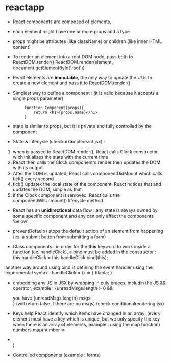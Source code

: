 # reactapp


 - React components are composed of elements,
 - each element might have one or more props and a type
 - props might be attributes (like className) or children (like inner HTML content)


 - To render an element into a root DOM node, pass both to ReactDOM.render()
 ReactDOM.render(element, document.getElementById('root'))

 - React elements are **immutable**, the only way to update the UI is to create a new element and pass it to ReactDOM.render()

 - Simplest way to define a component : (it is valid because it accepts a single props parameter)

            function Component(props){
                return <h1>{props.name}</h1>
            }
- state is similar to props, but it is private and fully controlled by the component

- State & Lifecycle (check examplereact.jsx) :
 1. when <Clock/> is passed to ReactDOM.render(), React calls Clock constructor wich initializes the state with the current time
 2. React then calls the Clock component's render then updates the DOM with its output
 3. After the DOM is updated, React calls componentDidMount which calls tick() every second
 4. tick() updatex the local state of the component, React notices that and updates the DOM, simple as that.
 5. if the Clock component is removed, React calls the componentWillUnmount() lifecycle method

 -  React has an **unidirectional** data flow : any state is always owned by some specific component and any can only affect the components 'below'
 
 - preventDefault() stops the default action of an element from happening (ex. a submit button from submitting a form)

 - Class components : in order for the **this** keyword to work inside a function (ex. handleClick), a bind must be added in the constructor :
 this.handleClick = this.handleClick.bind(this);

 another way around using bind is defining the event handler using the experimental syntax : 
        handleClick = () => { blabla; }

- embedding any JS in JSX by wrapping in culy braces, includin the JS && operator, example :
{unreadMsgs.length > 0 && <div>you have {unreadMsgs.length} msgs</div>}
(will return false if there are no msgs) 
(check conditionalrendering.jsx)

- Keys help React identify which items have changed in an array. (every element must have a key which is unique, but we only specify the key when there is an array of elements, example : using the map function)
numbers.map(number => <li key={number.toString()}></li>)

- Controlled components (example : forms)